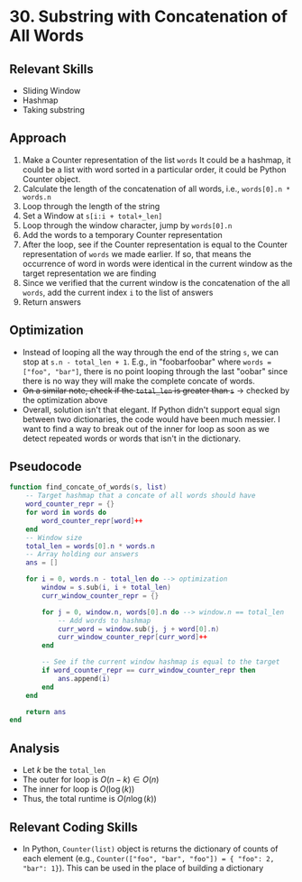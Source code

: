 # 30. Substring with Concatenation of All Words

## Relevant Skills

- Sliding Window
- Hashmap
- Taking substring

## Approach

1. Make a Counter representation of the list `words`
    It could be a hashmap, it could be a list with word sorted in a particular order, it could be Python Counter object.
1. Calculate the length of the concatenation of all words, i.e., `words[0].n * words.n`
1. Loop through the length of the string
1. Set a Window at `s[i:i + total+_len]`
1. Loop through the window character, jump by `words[0].n`
1. Add the words to a temporary Counter representation
1. After the loop, see if the Counter representation is equal to the Counter representation of `words` we made earlier.
    If so, that means the occurrence of word in words were identical in the current window as the target representation we are finding
1. Since we verified that the current window is the concatenation of the all `words`, add the current index `i` to the list of answers
1. Return answers


## Optimization

- Instead of looping all the way through the end of the string `s`, we can stop at `s.n - total_len + 1`.
    E.g., in "foobarfoobar" where `words = ["foo", "bar"]`, there is no point looping through the last "oobar" since there is no way they will make the complete concate of words.
- ~~On a similar note, check if the `total_len` is greater than `s`~~
    -> checked by the optimization above
- Overall, solution isn't that elegant.
    If Python didn't support equal sign between two dictionaries, the code would have been much messier.
    I want to find a way to break out of the inner for loop as soon as we detect repeated words or words that isn't in the dictionary.

## Pseudocode

```lua
function find_concate_of_words(s, list)
    -- Target hashmap that a concate of all words should have
    word_counter_repr = {}
    for word in words do
        word_counter_repr[word]++
    end
    -- Window size
    total_len = words[0].n * words.n
    -- Array holding our answers
    ans = []

    for i = 0, words.n - total_len do --> optimization
        window = s.sub(i, i + total_len)
        curr_window_counter_repr = {}

        for j = 0, window.n, words[0].n do --> window.n == total_len
            -- Add words to hashmap
            curr_word = window.sub(j, j + word[0].n)
            curr_window_counter_repr[curr_word]++
        end

        -- See if the current window hashmap is equal to the target
        if word_counter_repr == curr_window_counter_repr then
            ans.append(i)
        end
    end

    return ans
end
```

## Analysis

- Let $k$ be the `total_len`
- The outer for loop is $O(n - k) \in O(n)$
- The inner for loop is $O(\log (k))$
- Thus, the total runtime is $O(n \log (k))$

## Relevant Coding Skills

- In Python, `Counter(list)` object is returns the dictionary of counts of each element (e.g., `Counter(["foo", "bar", "foo"]) = { "foo": 2, "bar": 1}`).
    This can be used in the place of building a dictionary

